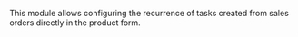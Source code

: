 
This module allows configuring the recurrence of tasks created from sales orders directly in the product form.